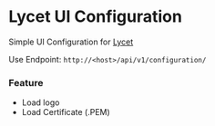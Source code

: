 # Lycet UI Configuration

Simple UI Configuration for [Lycet](https://github.com/giansalex/lycet)

Use Endpoint: `http://<host>/api/v1/configuration/`

### Feature
- Load logo
- Load Certificate (.PEM)
